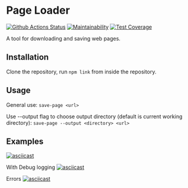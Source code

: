 # Page Loader

[![Github Actions Status](https://github.com/Cred1Tor/backend-project-lvl3/workflows/Node%20CI/badge.svg)](https://github.com/Cred1Tor/backend-project-lvl3/actions)
[![Maintainability](https://api.codeclimate.com/v1/badges/fedd2dfd19d6d98765df/maintainability)](https://codeclimate.com/github/Cred1Tor/backend-project-lvl3/maintainability)
[![Test Coverage](https://api.codeclimate.com/v1/badges/fedd2dfd19d6d98765df/test_coverage)](https://codeclimate.com/github/Cred1Tor/backend-project-lvl3/test_coverage)

A tool for downloading and saving web pages.

## Installation

Clone the repository, run `npm link` from inside the repository.

## Usage

General use: `save-page <url>`

Use --output flag to choose output directory (default is current working directory): `save-page --output <directory> <url>`

## Examples

[![asciicast](https://asciinema.org/a/W3ZAMrvWZIamKGvf5XUrhSkVq.svg)](https://asciinema.org/a/W3ZAMrvWZIamKGvf5XUrhSkVq)

With Debug logging
[![asciicast](https://asciinema.org/a/TsBtZzCoBhPH0IfjA2KFEz316.svg)](https://asciinema.org/a/TsBtZzCoBhPH0IfjA2KFEz316)

Errors
[![asciicast](https://asciinema.org/a/uNR9DCyluZEjwHI5YHT9JYsTi.svg)](https://asciinema.org/a/uNR9DCyluZEjwHI5YHT9JYsTi)